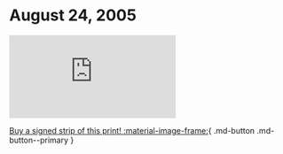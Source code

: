 # August 24, 2005

![](https://www.achewood.com/comic.php?date=08242005)

[Buy a signed strip of this print! :material-image-frame:](https://achewood-holiday-pop-up.myshopify.com/products/strip#08242005){ .md-button .md-button--primary }

